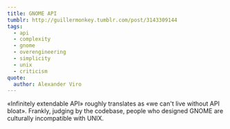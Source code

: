 ```yaml
---
title: GNOME API
tumblr: http://guillermonkey.tumblr.com/post/3143309144
tags:
  - api
  - complexity
  - gnome
  - overengineering
  - simplicity
  - unix
  - criticism
quote:
  author: Alexander Viro
---
```


«Infinitely extendable API» roughly translates as «we can't live without API bloat». Frankly, judging by the codebase, people who designed GNOME are culturally incompatible with UNIX.
